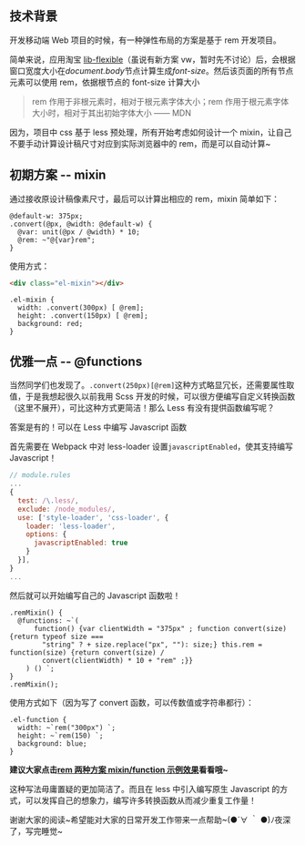 ## 技术背景

开发移动端 Web 项目的时候，有一种弹性布局的方案是基于 rem 开发项目。

简单来说，应用淘宝 [lib-flexible](https://github.com/amfe/lib-flexible)（虽说有新方案 vw，暂时先不讨论）后，会根据窗口宽度大小在*document.body*节点计算生成*font-size*。然后该页面的所有节点元素可以使用 rem，依据根节点的 font-size 计算大小

> rem 作用于非根元素时，相对于根元素字体大小；rem 作用于根元素字体大小时，相对于其出初始字体大小 —— MDN

因为，项目中 css 基于 less 预处理，所有开始考虑如何设计一个 mixin，让自己不要手动计算设计稿尺寸对应到实际浏览器中的 rem，而是可以自动计算~

## 初期方案 -- mixin

通过接收原设计稿像素尺寸，最后可以计算出相应的 rem，mixin 简单如下：

```less
@default-w: 375px;
.convert(@px, @width: @default-w) {
  @var: unit(@px / @width) * 10;
  @rem: ~"@{var}rem";
}
```

使用方式：

```html
<div class="el-mixin"></div>
```

```less
.el-mixin {
  width: .convert(300px) [ @rem];
  height: .convert(150px) [ @rem];
  background: red;
}
```

## 优雅一点 -- @functions

当然同学们也发现了。`.convert(250px)[@rem]`这种方式略显冗长，还需要属性取值，于是我想起很久以前我用 Scss 开发的时候，可以很方便编写自定义转换函数（这里不展开），可比这种方式更简洁！那么 Less 有没有提供函数编写呢？

答案是有的！可以在 Less 中编写 Javascript 函数

首先需要在 Webpack 中对 less-loader 设置`javascriptEnabled`，使其支持编写 Javascript！

```js
// module.rules
...
{
  test: /\.less/,
  exclude: /node_modules/,
  use: ['style-loader', 'css-loader', {
    loader: 'less-loader',
    options: {
      javascriptEnabled: true
    }
  }],
}
...
```

然后就可以开始编写自己的 Javascript 函数啦！

```less
.remMixin() {
  @functions: ~`(
      function() {var clientWidth = "375px" ; function convert(size) {return typeof size ===
        "string" ? + size.replace("px", ""): size;} this.rem = function(size) {return convert(size) /
        convert(clientWidth) * 10 + "rem" ;}}
    ) () `;
}
.remMixin();
```

使用方式如下（因为写了 convert 函数，可以传数值或字符串都行）：

```less
.el-function {
  width: ~`rem("300px") `;
  height: ~`rem(150) `;
  background: blue;
}
```

**建议大家点击[rem 两种方案 mixin/function 示例效果](https://codepen.io/souliz/pen/YbwLgM)看看哦~**

这种写法毋庸置疑的更加简洁了。而且在 less 中引入编写原生 Javascript 的方式，可以发挥自己的想象力，编写许多转换函数从而减少重复工作量！

谢谢大家的阅读~希望能对大家的日常开发工作带来一点帮助~(●´∀ ｀ ●)ﾉ夜深了，写完睡觉~
